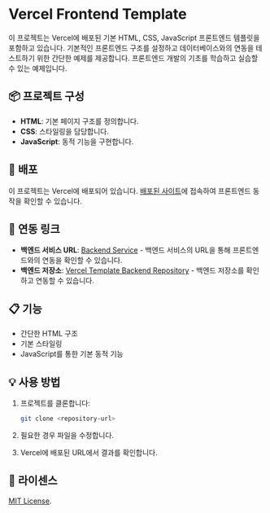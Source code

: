 # Vercel Frontend Template 

이 프로젝트는 Vercel에 배포된 기본 HTML, CSS, JavaScript 프론트엔드 템플릿을 포함하고 있습니다. 기본적인 프론트엔드 구조를 설정하고 데이터베이스와의 연동을 테스트하기 위한 간단한 예제를 제공합니다. 프론트엔드 개발의 기초를 학습하고 실습할 수 있는 예제입니다.

## 📦 프로젝트 구성

- **HTML**: 기본 페이지 구조를 정의합니다.
- **CSS**: 스타일링을 담당합니다.
- **JavaScript**: 동적 기능을 구현합니다.

## 🚀 배포

이 프로젝트는 Vercel에 배포되어 있습니다. [배포된 사이트](https://vercel-frontend-template.vercel.app/)에 접속하여 프론트엔드 동작을 확인할 수 있습니다.

## 🔗 연동 링크

- **백엔드 서비스 URL**: [Backend Service](https://vercel-backend-template.vercel.app/api/tests) - 백엔드 서비스의 URL을 통해 프론트엔드와의 연동을 확인할 수 있습니다.
- **백엔드 저장소**: [Vercel Template Backend Repository](https://github.com/sssssubin/vercel-backend-template) - 백엔드 저장소를 확인하고 연동할 수 있습니다.

## 📋 기능

- 간단한 HTML 구조
- 기본 스타일링
- JavaScript를 통한 기본 동적 기능

## 💡 사용 방법

1. 프로젝트를 클론합니다:

   ```bash
   git clone <repository-url>

   ```

2. 필요한 경우 파일을 수정합니다.

3. Vercel에 배포된 URL에서 결과를 확인합니다.

## 📝 라이센스

[MIT License](LICENSE).
